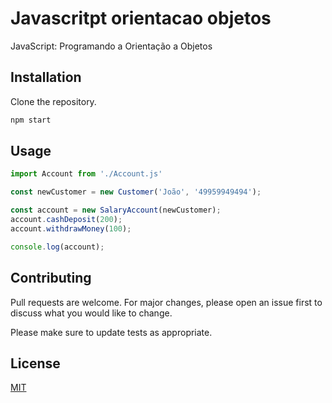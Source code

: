 # Javascritpt orientacao objetos
JavaScript: Programando a Orientação a Objetos

## Installation

Clone the repository.

```bash
npm start

```

## Usage

```javascript
import Account from './Account.js'

const newCustomer = new Customer('João', '49959949494');

const account = new SalaryAccount(newCustomer);
account.cashDeposit(200);
account.withdrawMoney(100);

console.log(account);
```

## Contributing
Pull requests are welcome. For major changes, please open an issue first to discuss what you would like to change.

Please make sure to update tests as appropriate.

## License
[MIT](https://choosealicense.com/licenses/mit/)
